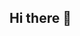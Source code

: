 ## Hi there 👋

<!--
**fsocietystack90/fsocietystack90** is a ✨ _special_ ✨ repository because its `README.md` (this file) appears on your GitHub profile.

Here are some ideas to get you started:

- 🔭 Complete noob

- ⚡ Fun fact: ... 
-->
